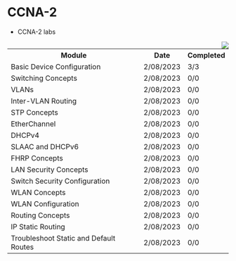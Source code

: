 # CCNA-2
- CCNA-2 labs

<img align='right' src='https://cdn.dribbble.com/users/3826508/screenshots/14400745/media/d95e3ca02e149c6e8f96f0e20941b28e.gif'>

<table>
  <tr>
    <th>Module</th>
    <th>Date</th>
    <th>Completed</th>
  </tr>
  <tr>
    <td>Basic Device Configuration</td>
    <td>2/08/2023</td>
    <td>3/3</td>
  </tr>
  <tr>
    <td>Switching Concepts</td>
    <td>2/08/2023</td>
    <td>0/0</td>
  </tr>
  <tr>
    <td>VLANs</td>
    <td>2/08/2023</td>
    <td>0/0</td>
  </tr>
  <tr>
    <td>Inter-VLAN Routing</td>
    <td>2/08/2023</td>
    <td>0/0</td>
  </tr>
  <tr>
    <td>STP Concepts</td>
    <td>2/08/2023</td>
    <td>0/0</td>
  </tr>
  <tr>
    <td>EtherChannel</td>
    <td>2/08/2023</td>
    <td>0/0</td>
  </tr>
  <tr>
    <td>DHCPv4</td>
    <td>2/08/2023</td>
    <td>0/0</td>
  </tr>
  <tr>
    <td>SLAAC and DHCPv6</td>
    <td>2/08/2023</td>
    <td>0/0</td>
  </tr>
  <tr>
    <td>FHRP Concepts</td>
    <td>2/08/2023</td>
    <td>0/0</td>
  </tr>
  <tr>
    <td>LAN Security Concepts</td>
    <td>2/08/2023</td>
    <td>0/0</td>
  </tr>
  <tr>
    <td>Switch Security Configuration</td>
    <td>2/08/2023</td>
    <td>0/0</td>
  </tr>
  <tr>
    <td>WLAN Concepts</td>
    <td>2/08/2023</td>
    <td>0/0</td>
  </tr>
  <tr>
    <td>WLAN Configuration</td>
    <td>2/08/2023</td>
    <td>0/0</td>
  </tr>
  <tr>
    <td>Routing Concepts</td>
    <td>2/08/2023</td>
    <td>0/0</td>
  </tr>
  <tr>
    <td>IP Static Routing</td>
    <td>2/08/2023</td>
    <td>0/0</td>
  </tr>
  <tr>
    <td>Troubleshoot Static and Default Routes</td>
    <td>2/08/2023</td>
    <td>0/0</td>
  </tr>
</table>

